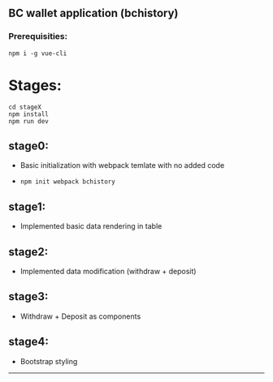 BC wallet application (bchistory)
---------------------------------

### Prerequisities:

	npm i -g vue-cli

# Stages:

	cd stageX
	npm install
	npm run dev

## stage0:
* Basic initialization with webpack temlate with no added code

* `npm init webpack bchistory`

## stage1:
* Implemented basic data rendering in table

## stage2:
* Implemented data modification (withdraw + deposit)

## stage3:
* Withdraw + Deposit as components

## stage4:
* Bootstrap styling

---------------------------------